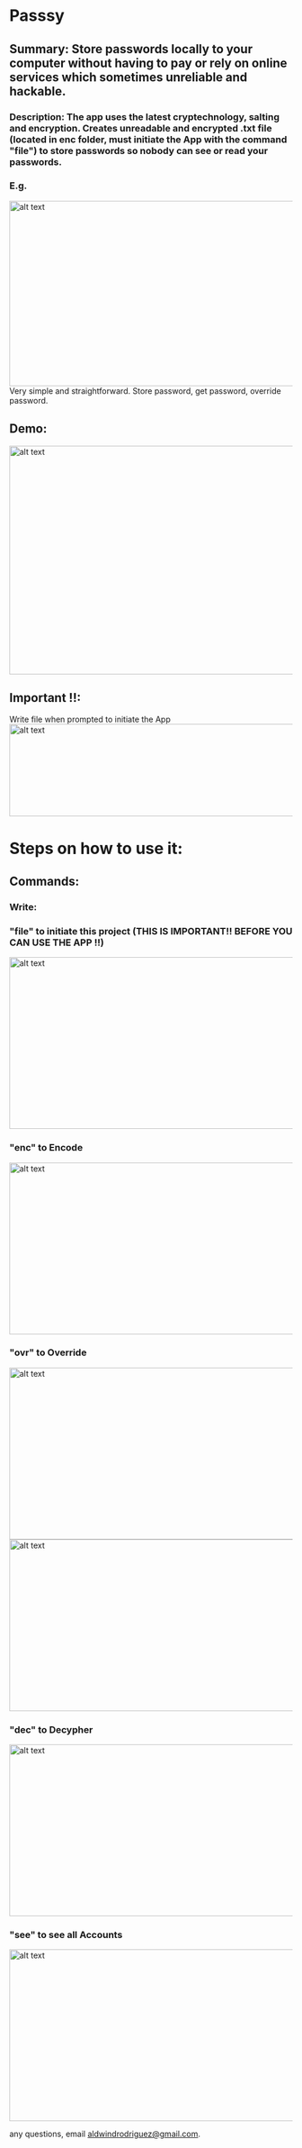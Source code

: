 # Passsy

## Summary: Store passwords locally to your computer without having to pay or rely on online services which sometimes unreliable and hackable.

### Description: The app uses the latest cryptechnology, salting and encryption. Creates unreadable and encrypted .txt file (located in enc folder, must initiate the App with the command "file") to store passwords so nobody can see or read your passwords.
### E.g.
<img src="screenshots/screenshot2.png" alt="alt text" width="551" height="329">
Very simple and straightforward. Store password, get password, override password.


## Demo:
<img src="screenshots/enc.gif" alt="alt text" width="1008" height="406">
   
## Important !!:
Write file when prompted to initiate the App  
<img src="screenshots/screenshot1.png" alt="alt text" width="671" height="164">

# Steps on how to use it:

## Commands:

### Write:  
### "file" to initiate this project (THIS IS IMPORTANT!! BEFORE YOU CAN USE THE APP !!)    
<img src="screenshots/file.gif" alt="alt text" width="756" height="305">   
  
### "enc" to Encode   
<img src="screenshots/enc.gif" alt="alt text" width="756" height="305">   

### "ovr" to Override      
<img src="screenshots/ovr.gif" alt="alt text" width="756" height="305"><img src="screenshots/ovrdec.gif" alt="alt text" width="756" height="305">       

### "dec" to Decypher      
<img src="screenshots/dec.gif" alt="alt text" width="756" height="305">   

### "see" to see all Accounts     
<img src="screenshots/see.gif" alt="alt text" width="756" height="305">    
  
any questions, email aldwindrodriguez@gmail.com.
